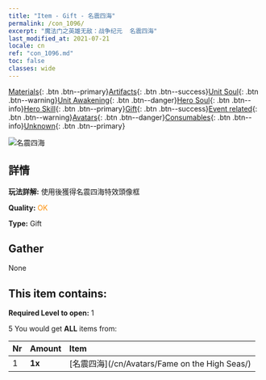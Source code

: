 ```yaml
---
title: "Item - Gift - 名震四海"
permalink: /con_1096/
excerpt: "魔法门之英雄无敌：战争纪元  名震四海"
last_modified_at: 2021-07-21
locale: cn
ref: "con_1096.md"
toc: false
classes: wide
---
```

 [Materials](/ItemsCN/){: .btn .btn--primary}[Artifacts](/ItemsCN/Artifacts/){: .btn .btn--success}[Unit Soul](/ItemsCN/UnitSoul/){: .btn .btn--warning}[Unit Awakening](/ItemsCN/UnitAwakening/){: .btn .btn--danger}[Hero Soul](/ItemsCN/HeroSoul/){: .btn .btn--info}[Hero Skill](/ItemsCN/HeroSkill/){: .btn .btn--primary}[Gift](/ItemsCN/Gift/){: .btn .btn--success}[Event related](/ItemsCN/Events/){: .btn .btn--warning}[Avatars](/ItemsCN/Avatars/){: .btn .btn--danger}[Consumables](/ItemsCN/Consumables/){: .btn .btn--info}[Unknown](/ItemsCN/Unknown/){: .btn .btn--primary}

 ![名震四海](/images/a/avatarFrame_201.png)

## 詳情
 **玩法詳解:** 使用後獲得名震四海特效頭像框

 **Quality:** <span style="color: #FF8C00">OK</span>

 **Type:** Gift

## Gather

  None

## This item contains:

 **Required Level to open:** 1

 5 You would get **ALL** items  from:

  | Nr | Amount |     Item    |
  |:---|:-------|:------------|
  | 1 |  **1x** | [名震四海](/cn/Avatars/Fame on the High Seas/) |  | 
